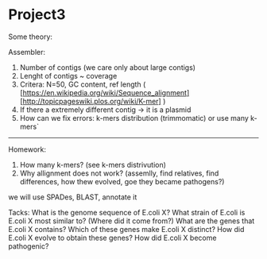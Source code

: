 # Project3

Some theory:

Assembler:
1. Number of contigs (we care only about large contigs)
2. Lenght of contigs ~ coverage
3. Critera: N=50, GC content, ref length ( [https://en.wikipedia.org/wiki/Sequence_alignment] [http://topicpageswiki.plos.org/wiki/K-mer] )
4. If there a extremely different contig -> it is a plasmid
5. How can we fix errors: k-mers distribution (trimmomatic) or use many k-mers`

 -----------------------------------------------------------------
 Homework:
 1. How many k-mers? (see k-mers distrivution) 
 2. Why allignment does not work? (assemlly, find relatives, find differences, how thew evolved, goe they became pathogens?)

we will use SPADes, BLAST, annotate it

Tacks: 
What is the genome sequence of E.coli X?
What strain of E.coli is E.coli X most similar to? (Where did it come from?)
What are the genes that E.coli X contains?
Which of these genes make E.coli X distinct?
How did E.coli X evolve to obtain these genes?
How did E.coli X become pathogenic?
 
